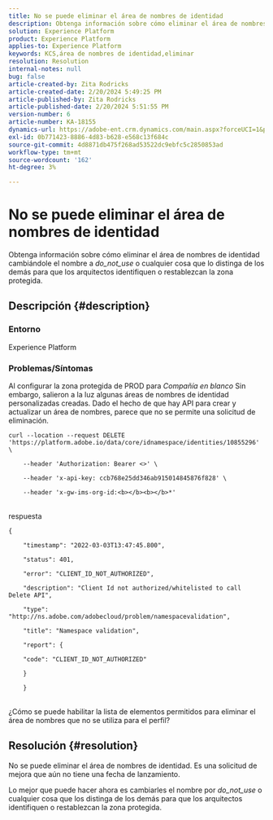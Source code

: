 ```yaml
---
title: No se puede eliminar el área de nombres de identidad
description: Obtenga información sobre cómo eliminar el área de nombres de identidad
solution: Experience Platform
product: Experience Platform
applies-to: Experience Platform
keywords: KCS,área de nombres de identidad,eliminar
resolution: Resolution
internal-notes: null
bug: false
article-created-by: Zita Rodricks
article-created-date: 2/20/2024 5:49:25 PM
article-published-by: Zita Rodricks
article-published-date: 2/20/2024 5:51:55 PM
version-number: 6
article-number: KA-18155
dynamics-url: https://adobe-ent.crm.dynamics.com/main.aspx?forceUCI=1&pagetype=entityrecord&etn=knowledgearticle&id=e8603b5f-18d0-ee11-9079-6045bd006b4b
exl-id: 0b771423-8886-4d83-b628-e568c13f684c
source-git-commit: 4d8871db475f268ad53522dc9ebfc5c2850853ad
workflow-type: tm+mt
source-wordcount: '162'
ht-degree: 3%

---
```


# No se puede eliminar el área de nombres de identidad


Obtenga información sobre cómo eliminar el área de nombres de identidad cambiándole el nombre a *do_not_use* o cualquier cosa que lo distinga de los demás para que los arquitectos identifiquen o restablezcan la zona protegida.

## Descripción {#description}


### <b>Entorno</b>

Experience Platform



### <b>Problemas/Síntomas</b>

Al configurar la zona protegida de PROD para *Compañía en blanco* Sin embargo, salieron a la luz algunas áreas de nombres de identidad personalizadas creadas. Dado el hecho de que hay API para crear y actualizar un área de nombres, parece que no se permite una solicitud de eliminación.


```
curl --location --request DELETE 'https://platform.adobe.io/data/core/idnamespace/identities/10855296' \

    --header 'Authorization: Bearer <>' \

    --header 'x-api-key: ccb768e25dd346ab915014845876f828' \

    --header 'x-gw-ims-org-id:<b></b><b></b>*'
```


<br>respuesta<br>

```
{

    "timestamp": "2022-03-03T13:47:45.800",

    "status": 401,

    "error": "CLIENT_ID_NOT_AUTHORIZED",

    "description": "Client Id not authorized/whitelisted to call Delete API",

    "type": "http://ns.adobe.com/adobecloud/problem/namespacevalidation",

    "title": "Namespace validation",

    "report": {

    "code": "CLIENT_ID_NOT_AUTHORIZED"

    }

    }
```


<br>¿Cómo se puede habilitar la lista de elementos permitidos para eliminar el área de nombres que no se utiliza para el perfil?<br>



## Resolución {#resolution}


No se puede eliminar el área de nombres de identidad. Es una solicitud de mejora que aún no tiene una fecha de lanzamiento.

Lo mejor que puede hacer ahora es cambiarles el nombre por *do_not_use* o cualquier cosa que los distinga de los demás para que los arquitectos identifiquen o restablezcan la zona protegida.
